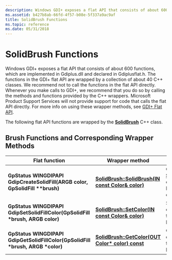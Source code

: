 ```yaml
---
description: Windows GDI+ exposes a flat API that consists of about 600 functions. These flat API functions are wrapped by the SolidBrush C++ class.
ms.assetid: b427b8ab-66fd-4f57-b08e-5f337a9ac9af
title: SolidBrush Functions
ms.topic: reference
ms.date: 05/31/2018
---
```


# SolidBrush Functions

Windows GDI+ exposes a flat API that consists of about 600 functions, which are implemented in Gdiplus.dll and declared in Gdiplusflat.h. The functions in the GDI+ flat API are wrapped by a collection of about 40 C++ classes. We recommend not to call the functions in the flat API directly. Whenever you make calls to GDI+, we recommend that you do so by calling the methods and functions provided by the C++ wrappers. Microsoft Product Support Services will not provide support for code that calls the flat API directly. For more info on using these wrapper methods, see [GDI+ Flat API](-gdiplus-flatapi-flat.md).

The following flat API functions are wrapped by the [**SolidBrush**](/windows/desktop/api/gdiplusbrush/nl-gdiplusbrush-solidbrush) C++ class.

## Brush Functions and Corresponding Wrapper Methods



| Flat function                                                                               | Wrapper method                                                                                       | Remarks                                                                                 |
|---------------------------------------------------------------------------------------------|------------------------------------------------------------------------------------------------------|-----------------------------------------------------------------------------------------|
| **GpStatus WINGDIPAPI GdipCreateSolidFill(ARGB color, GpSolidFill \*\*brush)**<br/>   | [**SolidBrush::SolidBrush(IN const Color& color)**](/windows/win32/api/gdiplusbrush/nf-gdiplusbrush-solidbrush-solidbrush(constsolidbrush_)) | Creates a [**SolidBrush**](/windows/desktop/api/gdiplusbrush/nl-gdiplusbrush-solidbrush) object based on a color |
| **GpStatus WINGDIPAPI GdipSetSolidFillColor(GpSolidFill \*brush, ARGB color)**<br/>   | [**SolidBrush::SetColor(IN const Color& color)**](/windows/desktop/api/Gdiplusbrush/nf-gdiplusbrush-solidbrush-setcolor)     | Sets the color of this solid brush                                                      |
| **GpStatus WINGDIPAPI GdipGetSolidFillColor(GpSolidFill \*brush, ARGB \*color)**<br/> | [**SolidBrush::GetColor(OUT Color\* color) const**](/windows/desktop/api/Gdiplusbrush/nf-gdiplusbrush-solidbrush-getcolor)   | Gets the color of this solid brush                                                      |



 

 

 
